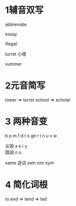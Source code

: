 # 1辅音双写

abbreviate

essay

illegal

turret 小塔

summer

# 2元音简写

tower => turret
school => scholar

# 3 两种音变

b p m f 
d t s ge
r l n
u v w

尖锐
a e i y  
圆润
o u

same 造词  sem  sim sym

# 4 简化词根
to end  => tend  => ted
